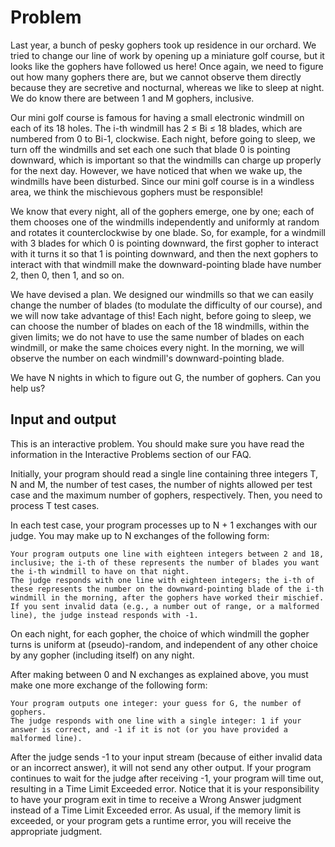 # Problem

Last year, a bunch of pesky gophers took up residence in our orchard. We tried to change our line of work by opening up a miniature golf course, but it looks like the gophers have followed us here! Once again, we need to figure out how many gophers there are, but we cannot observe them directly because they are secretive and nocturnal, whereas we like to sleep at night. We do know there are between 1 and M gophers, inclusive.

Our mini golf course is famous for having a small electronic windmill on each of its 18 holes. The i-th windmill has 2 ≤ Bi ≤ 18 blades, which are numbered from 0 to Bi-1, clockwise. Each night, before going to sleep, we turn off the windmills and set each one such that blade 0 is pointing downward, which is important so that the windmills can charge up properly for the next day. However, we have noticed that when we wake up, the windmills have been disturbed. Since our mini golf course is in a windless area, we think the mischievous gophers must be responsible!

We know that every night, all of the gophers emerge, one by one; each of them chooses one of the windmills independently and uniformly at random and rotates it counterclockwise by one blade. So, for example, for a windmill with 3 blades for which 0 is pointing downward, the first gopher to interact with it turns it so that 1 is pointing downward, and then the next gophers to interact with that windmill make the downward-pointing blade have number 2, then 0, then 1, and so on.

We have devised a plan. We designed our windmills so that we can easily change the number of blades (to modulate the difficulty of our course), and we will now take advantage of this! Each night, before going to sleep, we can choose the number of blades on each of the 18 windmills, within the given limits; we do not have to use the same number of blades on each windmill, or make the same choices every night. In the morning, we will observe the number on each windmill's downward-pointing blade.

We have N nights in which to figure out G, the number of gophers. Can you help us?

## Input and output

This is an interactive problem. You should make sure you have read the information in the Interactive Problems section of our FAQ.

Initially, your program should read a single line containing three integers T, N and M, the number of test cases, the number of nights allowed per test case and the maximum number of gophers, respectively. Then, you need to process T test cases.

In each test case, your program processes up to N + 1 exchanges with our judge. You may make up to N exchanges of the following form:

    Your program outputs one line with eighteen integers between 2 and 18, inclusive; the i-th of these represents the number of blades you want the i-th windmill to have on that night.
    The judge responds with one line with eighteen integers; the i-th of these represents the number on the downward-pointing blade of the i-th windmill in the morning, after the gophers have worked their mischief. If you sent invalid data (e.g., a number out of range, or a malformed line), the judge instead responds with -1.

On each night, for each gopher, the choice of which windmill the gopher turns is uniform at (pseudo)-random, and independent of any other choice by any gopher (including itself) on any night.

After making between 0 and N exchanges as explained above, you must make one more exchange of the following form:

    Your program outputs one integer: your guess for G, the number of gophers.
    The judge responds with one line with a single integer: 1 if your answer is correct, and -1 if it is not (or you have provided a malformed line).

After the judge sends -1 to your input stream (because of either invalid data or an incorrect answer), it will not send any other output. If your program continues to wait for the judge after receiving -1, your program will time out, resulting in a Time Limit Exceeded error. Notice that it is your responsibility to have your program exit in time to receive a Wrong Answer judgment instead of a Time Limit Exceeded error. As usual, if the memory limit is exceeded, or your program gets a runtime error, you will receive the appropriate judgment.
